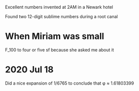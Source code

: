 
Excellent numbers invented at 2AM in a Newark hotel

Found two 12-digit sublime numbers during a root canal

When Miriam was small
=====================

F_100 to four or five sf because she asked me about it

2020 Jul 18
===========

Did a nice expansion of 1/6765 to conclude that φ ≈ 1.61803399

